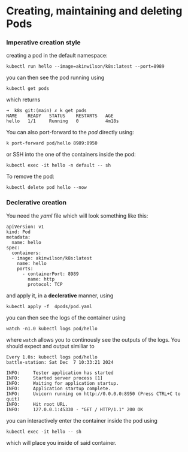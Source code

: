# Creating, maintaining and deleting Pods 

### Imperative creation style 

creating a pod in the default namespace:
```
kubectl run hello --image=akinwilson/k8s:latest --port=8989
```
you can then see the pod running using 
```
kubectl get pods
```
which returns 
```
➜  k8s git:(main) ✗ k get pods
NAME    READY   STATUS    RESTARTS   AGE
hello   1/1     Running   0          4m18s
```
You can also port-forward to the *pod* directly using: 
```
k port-forward pod/hello 8989:8950
```
or SSH into the one of the containers inside the pod: 

```
kubectl exec -it hello -n default -- sh 
```
To remove the pod:
```
kubectl delete pod hello --now
```

### Declerative creation 

You need the *yaml* file which will look something like this: 

```
apiVersion: v1
kind: Pod 
metadata: 
  name: hello
spec:
  containers:
  - image: akinwilson/k8s:latest
    name: hello
    ports:
      - containerPort: 8989
        name: http
        protocol: TCP
```
and apply it, in a **declerative** manner, using 

```
kubectl apply -f  4pods/pod.yaml
```
you can then see the logs of the container using 
```
watch -n1.0 kubectl logs pod/hello
```
where `watch` allows you to continously see the outputs of the logs. You should expect and output similiar to
```
Every 1.0s: kubectl logs pod/hello                                                                                                                                                                battle-station: Sat Dec  7 10:33:21 2024

INFO:     Tester application has started
INFO:     Started server process [1]
INFO:     Waiting for application startup.
INFO:     Application startup complete.
INFO:     Uvicorn running on http://0.0.0.0:8950 (Press CTRL+C to quit)
INFO:     Hit root URL.
INFO:     127.0.0.1:45330 - "GET / HTTP/1.1" 200 OK
```
you can interactively enter the container inside the pod  using 
```
kubectl exec -it hello -- sh
```
which will place you inside of said container. 


